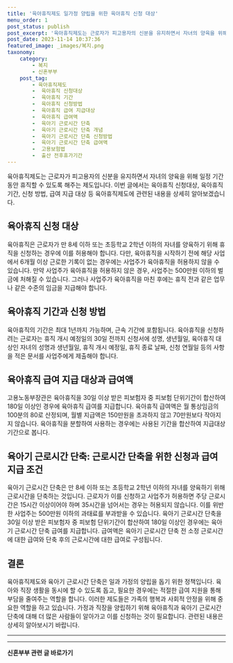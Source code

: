 ```yaml
---
title: '육아휴직제도 일가정 양립을 위한 육아휴직 신청 대상'
menu_order: 1
post_status: publish
post_excerpt: '육아휴직제도는 근로자가 피고용자의 신분을 유지하면서 자녀의 양육을 위해 일정 기간 동안 휴직할 수 있도록 해주는 제도입니다. 이번 글에서는 육아휴직 신청대상, 육아휴직 기간, 신청 방법, 급여 지급 대상 등 육아휴직제도에 관련된 내용을 상세히 알아보겠습니다.'
post_date: 2023-11-14 10:37:36
featured_image: _images/복지.png
taxonomy:
    category:
        - 복지
        - 신혼부부
    post_tag:
        - 육아휴직제도
        -  육아휴직 신청대상
        -  육아휴직 기간
        -  육아휴직 신청방법
        -  육아휴직 급여 지급대상
        -  육아휴직 급여액
        -  육아기 근로시간 단축
        -  육아기 근로시간 단축 개념
        -  육아기 근로시간 단축 신청방법
        -  육아기 근로시간 단축 급여액
        -  고용보험법
        -  출산 전후휴가기간
---
```


육아휴직제도는 근로자가 피고용자의 신분을 유지하면서 자녀의 양육을 위해 일정 기간 동안 휴직할 수 있도록 해주는 제도입니다. 이번 글에서는 육아휴직 신청대상, 육아휴직 기간, 신청 방법, 급여 지급 대상 등 육아휴직제도에 관련된 내용을 상세히 알아보겠습니다.

## 육아휴직 신청 대상
육아휴직은 근로자가 만 8세 이하 또는 초등학교 2학년 이하의 자녀를 양육하기 위해 휴직을 신청하는 경우에 이를 허용해야 합니다. 다만, 육아휴직을 시작하기 전에 해당 사업에서 6개월 이상 근로한 기록이 없는 경우에는 사업주가 육아휴직을 허용하지 않을 수 있습니다. 만약 사업주가 육아휴직을 허용하지 않은 경우, 사업주는 500만원 이하의 벌금에 처해질 수 있습니다. 그러나 사업주가 육아휴직을 마친 후에는 휴직 전과 같은 업무나 같은 수준의 임금을 지급해야 합니다.

## 육아휴직 기간과 신청 방법
육아휴직의 기간은 최대 1년까지 가능하며, 근속 기간에 포함됩니다. 육아휴직을 신청하려는 근로자는 휴직 개시 예정일의 30일 전까지 신청서에 성명, 생년월일, 육아휴직 대상인 자녀의 성명과 생년월일, 휴직 개시 예정일, 휴직 종료 날짜, 신청 연월일 등의 사항을 적은 문서를 사업주에게 제출해야 합니다.

## 육아휴직 급여 지급 대상과 급여액
고용노동부장관은 육아휴직을 30일 이상 받은 피보험자 중 피보험 단위기간이 합산하여 180일 이상인 경우에 육아휴직 급여를 지급합니다. 육아휴직 급여액은 월 통상임금의 100분의 80로 산정되며, 월별 지급액은 150만원을 초과하지 않고 70만원보다 작아지지 않습니다. 육아휴직을 분할하여 사용하는 경우에는 사용된 기간을 합산하여 지급대상 기간으로 봅니다.

## 육아기 근로시간 단축: 근로시간 단축을 위한 신청과 급여 지급 조건
육아기 근로시간 단축은 만 8세 이하 또는 초등학교 2학년 이하의 자녀를 양육하기 위해 근로시간을 단축하는 것입니다. 근로자가 이를 신청하고 사업주가 허용하면 주당 근로시간은 15시간 이상이어야 하며 35시간을 넘어서는 경우는 허용되지 않습니다. 이를 위반한 사업주는 500만원 이하의 과태료를 부과받을 수 있습니다. 육아기 근로시간 단축을 30일 이상 받은 피보험자 중 피보험 단위기간이 합산하여 180일 이상인 경우에는 육아기 근로시간 단축 급여를 지급합니다. 급여액은 육아기 근로시간 단축 전 소정 근로시간에 대한 급여와 단축 후의 근로시간에 대한 급여로 구성됩니다.

## 결론
육아휴직제도와 육아기 근로시간 단축은 일과 가정의 양립을 돕기 위한 정책입니다. 육아와 직장 생활을 동시에 할 수 있도록 돕고, 필요한 경우에는 적절한 급여 지원을 통해 부담을 줄여주는 역할을 합니다. 이러한 제도들은 가족의 행복과 사회적 안정을 위해 중요한 역할을 하고 있습니다. 가정과 직장을 양립하기 위해 육아휴직과 육아기 근로시간 단축에 대해 더 많은 사람들이 알아가고 이를 신청하는 것이 필요합니다. 관련된 내용은 상세히 알아보시기 바랍니다.

---
<!-- wp:separator -->
<hr class="wp-block-separator has-alpha-channel-opacity"/>
<!-- /wp:separator -->

<!-- wp:group {"backgroundColor":"base","layout":{"type":"constrained"}} -->
<div class="wp-block-group has-base-background-color has-background"><!-- wp:paragraph {"align":"center","fontSize":"medium"} -->
<p class="has-text-align-center has-large-font-size"><strong>신혼부부 관련 글 바로가기</strong></p>
<!-- /wp:paragraph -->


<!-- wp:latest-posts
{"categories":[{"id":22936,"count":19,"description":"","link":"https://uknowlaw.com/category/%ec%8b%a0%ed%98%bc%eb%b6%80%eb%b6%80/","name":"신혼부부","slug":"신혼부부","taxonomy":"category","parent":0,"meta":[],"_links":{"self":[{"href":"https://uknowlaw.com/wp-json/wp/v2/categories/22936"}],"collection":[{"href":"https://uknowlaw.com/wp-json/wp/v2/categories"}],"about":[{"href":"https://uknowlaw.com/wp-json/wp/v2/taxonomies/category"}],"wp:post_type":[{"href":"https://uknowlaw.com/wp-json/wp/v2/posts?categories=22936"}],"curies":[{"name":"wp","href":"https://api.w.org/{rel}","templated":true}]}}],"postsToShow":100,"excerptLength":28,"postLayout":"grid","columns":2,"featuredImageAlign":"left","featuredImageSizeSlug":"large","fontSize":"small"} /--></div>
<!-- /wp:group -->